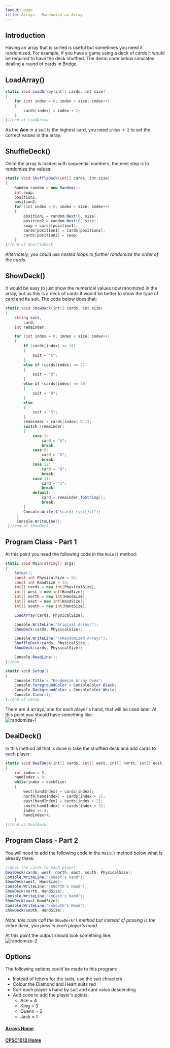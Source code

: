 ```yaml
---
layout: page
title: Arrays - Randomize an Array
---
```


## Introduction
Having an array that is sorted is useful but sometimes you need it randomized. For example, if you have a game using a deck of cards it would be required to have the deck shuffled. The demo code below simulates dealing a round of cards in Bridge.

## LoadArray()

```csharp
static void LoadArray(int[] cards, int size)
{
    for (int index = 0; index < size; index++)
    {
        cards[index] = index + 2;
    }
}//end of LoadArray
```

As the **Ace** in a suit is the highest card, you need `index + 2` to set the correct values in the array.

## ShuffleDeck()
Once the array is loaded with sequential numbers, the next step is to randomize the values:

```csharp
static void ShuffleDeck(int[] cards, int size)
{
    Random random = new Random();
    int swap,
    position1,
    position2;
    for (int index = 0; index < size; index++)
    {
        position1 = random.Next(0, size);
        position2 = random.Next(0, size);
        swap = cards[position1];
        cards[position1] = cards[position2];
        cards[position2] = swap;
    }
}//end of ShuffleDeck
```

_Alternately, you could use nested loops to further randomize the order of the cards._

## ShowDeck()
It would be easy to just show the numerical values now ranomized in the array, but as this is a deck of cards it would be better to show the type of card and its suit. The code below does that:

```csharp
static void ShowDeck(int[] cards, int size)
{
    string suit,
        card;
    int remainder;

    for (int index = 0; index < size; index++)
    {
        if (cards[index] <= 14)
        {
            suit = "C";
        }
        else if (cards[index] <= 27)
        {
            suit = "D";
        }
        else if (cards[index] <= 40)
        {
            suit = "H";
        }
        else
        {
            suit = "S";
        }
        remainder = cards[index] % 13;
        switch (remainder)
        {
            case 1:
                card = "A";
                break;
            case 0:
                card = "K";
                break;
            case 12:
                card = "Q";
                break;
            case 11:
                card = "J";
                break;
            default:
                card = remainder.ToString();
                break;
        }
        Console.Write($"{card} {suit}\t");
     }
     Console.WriteLine();
 }//end of ShowDeck
 ```

## Program Class - Part 1
At this point you need the following code in the `Main()` method:

```csharp
static void Main(string[] args)
{
    Setup();
    const int PhysicalSize = 52;
    const int HandSize = 13;
    int[] cards = new int[PhysicalSize];
    int[] west = new int[HandSize];
    int[] north = new int[HandSize];
    int[] east = new int[HandSize];
    int[] south = new int[HandSize];

    LoadArray(cards, PhysicalSize);

    Console.WriteLine("Original Array:");
    ShowDeck(cards, PhysicalSize);

    Console.WriteLine("\nRandomized Array:");
    ShuffleDeck(cards, PhysicalSize);
    ShowDeck(cards, PhysicalSize);

    Console.ReadLine();
}//eom

static void Setup()
{
    Console.Title = "Randomize Array Demo";
    Console.ForegroundColor = ConsoleColor.Black;
    Console.BackgroundColor = ConsoleColor.White;
    Console.Clear();
}//end of Setup
```

There are 4 arrays, one for each player's hand, that will be used later. At this point you should have something like:<br>
![randomize-1](files/randomize-1.jpg)

## DealDeck()
In this method all that is done is take the shuffled deck and add cards to each player:

```csharp
static void DealDeck(int[] cards, int[] west, int[] north, int[] east, int[] south, int deckSize)
{
    int index = 0,
    handIndex = 0;
    while(index < deckSize)
    {
        west[handIndex] = cards[index];
        north[handIndex] = cards[index + 1];
        east[handIndex] = cards[index + 2];
        south[handIndex] = cards[index + 3];
        index += 4;
        handIndex++;
    }
}//end of DealDeck
```

## Program Class - Part 2
You will need to add the following code in the `Main()` method below what is already there:

```csharp
//deal the cards to each player
DealDeck(cards, west, north, east, south, PhysicalSize);
Console.WriteLine("\nWest's Hand");
ShowDeck(west, HandSize);
Console.WriteLine("\nNorth's Hand");
ShowDeck(north, HandSize);
Console.WriteLine("\nEast's Hand");
ShowDeck(east,HandSize);
Console.WriteLine("\nSouth's Hand");
ShowDeck(south, HandSize);
```

_Note: this code call the `ShowDeck()` method but instead of passing is the entire deck, you pass in each player's hand._

At this point the output should look something like:<br>
![randomize-2](files/randomize-2.jpg)

## Options
The following options could be made to this program:
*  Instead of letters for the suits, use the suit chracters
*  Colour the Diamond and Heart suits red
*  Sort each player's hand by suit and card value descending
*  Add code to add the player's points:
   *  Ace = 4
   *  King = 3
   *  Quenn = 2
   *  Jack = 1

#### [Arrays Home](index.md)
#### [CPSC1012 Home](../)